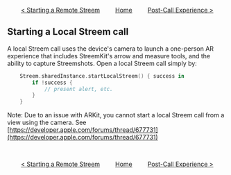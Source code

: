 &nbsp; &nbsp; &nbsp; &nbsp;
[< Starting a Remote Streem](remote.md)
&nbsp; &nbsp; &nbsp; &nbsp;
[Home](../README.md)
&nbsp; &nbsp; &nbsp; &nbsp;
[Post-Call Experience >](post-call.md)

## Starting a Local Streem call

A local Streem call uses the device's camera to launch a one-person AR experience that includes StreemKit's arrow and measure tools, and the ability to capture Streemshots.  Open a local Streem call simply by:

```swift
    Streem.sharedInstance.startLocalStreem() { success in
        if !success {
            // present alert, etc.
        }
    }
```

Note: Due to an issue with ARKit, you cannot start a local Streem call from a view using the camera. See  [https://developer.apple.com/forums/thread/677731](https://developer.apple.com/forums/thread/677731)

&nbsp;

&nbsp; &nbsp; &nbsp; &nbsp;
[< Starting a Remote Streem](remote.md)
&nbsp; &nbsp; &nbsp; &nbsp;
[Home](../README.md)
&nbsp; &nbsp; &nbsp; &nbsp;
[Post-Call Experience >](post-call.md)

